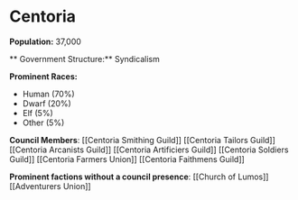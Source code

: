 # Centoria

 **Population:** 37,000

** Government Structure:** Syndicalism

**Prominent Races:** 
- Human (70%)
- Dwarf (20%)
- Elf (5%)
- Other (5%)

**Council Members**:
 [[Centoria Smithing Guild]]
 [[Centoria Tailors Guild]]
 [[Centoria Arcanists Guild]]
 [[Centoria Artificiers Guild]]
 [[Centoria Soldiers Guild]]
 [[Centoria Farmers Union]]
[[Centoria Faithmens Guild]] 

**Prominent factions without a council presence**:
[[Church of Lumos]]
[[Adventurers Union]]



